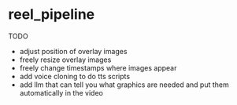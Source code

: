 # reel_pipeline

TODO

- adjust position of overlay images
- freely resize overlay images
- freely change timestamps where images appear
- add voice cloning to do tts scripts
- add llm that can tell you what graphics are needed and put them automatically in the video